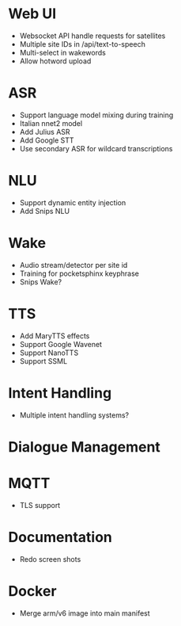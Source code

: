 # Web UI

* Websocket API handle requests for satellites
* Multiple site IDs in /api/text-to-speech
* Multi-select in wakewords
* Allow hotword upload

# ASR

* Support language model mixing during training
* Italian nnet2 model
* Add Julius ASR
* Add Google STT
* Use secondary ASR for wildcard transcriptions

# NLU

* Support dynamic entity injection
* Add Snips NLU

# Wake

* Audio stream/detector per site id
* Training for pocketsphinx keyphrase
* Snips Wake?

# TTS

* Add MaryTTS effects
* Support Google Wavenet
* Support NanoTTS
* Support SSML

# Intent Handling

* Multiple intent handling systems?

# Dialogue Management

# MQTT

* TLS support

# Documentation

* Redo screen shots

# Docker

* Merge arm/v6 image into main manifest
